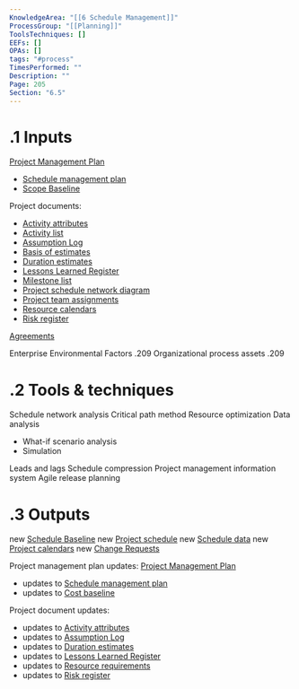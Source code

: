 ```yaml
---
KnowledgeArea: "[[6 Schedule Management]]"
ProcessGroup: "[[Planning]]"
ToolsTechniques: []
EEFs: []
OPAs: []
tags: "#process"
TimesPerformed: ""
Description: ""
Page: 205
Section: "6.5"
---
```

# .1 Inputs

[Project Management Plan](Project%20Management%20Plan.md)
* [Schedule management plan](Schedule%20management%20plan.md)
* [Scope Baseline](Scope%20Baseline.md)

Project documents:
* [Activity attributes](Activity%20attributes.md)
* [Activity list](Activity%20list.md)
* [Assumption Log](Assumption%20Log.md)
* [Basis of estimates](Basis%20of%20estimates.md)
* [Duration estimates](Duration%20estimates.md)
* [Lessons Learned Register](Lessons%20Learned%20Register.md)
* [Milestone list](Milestone%20list.md)
* [Project schedule network diagram](Project%20schedule%20network%20diagram.md)
* [Project team assignments](Project%20team%20assignments.md)
* [Resource calendars](Resource%20calendars.md)
* [Risk register](Risk%20register.md)

[Agreements](Agreements.md)

Enterprise Environmental Factors .209
Organizational process assets .209

# .2 Tools & techniques
Schedule network analysis
Critical path method
Resource optimization
Data analysis
* What-if scenario analysis
* Simulation

Leads and lags
Schedule compression
Project management information system
Agile release planning

# .3 Outputs
new [Schedule Baseline](Schedule%20Baseline.md)
new [Project schedule](Project%20schedule.md)
new [Schedule data](Schedule%20data.md)
new [Project calendars](Project%20calendars.md)
new [Change Requests](Change%20Requests.md)

Project management plan updates: [Project Management Plan](Project%20Management%20Plan.md)
* updates to [Schedule management plan](Schedule%20management%20plan.md)
* updates to [Cost baseline](Cost%20baseline.md)

Project document updates:
* updates to [Activity attributes](Activity%20attributes.md)
* updates to [Assumption Log](Assumption%20Log.md)
* updates to [Duration estimates](Duration%20estimates.md)
* updates to [Lessons Learned Register](Lessons%20Learned%20Register.md)
* updates to [Resource requirements](Resource%20requirements.md)
* updates to [Risk register](Risk%20register.md)



